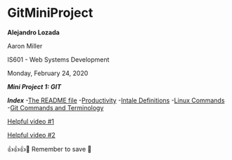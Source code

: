 # GitMiniProject

**Alejandro Lozada**

Aaron Miller

IS601 - Web Systems Development

Monday, February 24, 2020

***Mini Project 1: GIT***

***Index***
	-[The README file](https://github.com/am2892/GitMiniProject/blob/master/README.md)
	-[Productivity](https://github.com/am2892/GitMiniProject/blob/master/Git_Productivity.txt)
	-[Intale Definitions](https://github.com/am2892/GitMiniProject/blob/master/def.txt)
	-[Linux Commands](https://github.com/am2892/GitMiniProject/blob/master/linuxCommands.txt)
	-[Git Commands and Terminology ](https://github.com/am2892/GitMiniProject/blob/master/Git_commandsANDterminology.txt)


[Helpful video #1](https://www.youtube.com/watch?v=SwK2dPFXhpU&feature=emb_logo)

[Helpful video #2](https://www.youtube.com/watch?v=rgbCcBNZcdQ&feature=emb_logo)


:+1::+1::+1::pray:
Remember to save :floppy_disk:
